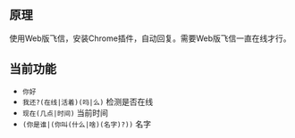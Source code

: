 ## 原理
使用Web版飞信，安装Chrome插件，自动回复。需要Web版飞信一直在线才行。

## 当前功能
* `你好`
* `我还?(在线|活着)(吗|么)` 检测是否在线
* `现在(几点|时间)` 当前时间
* `(你是谁|(你叫(什么|啥)(名字)?))` 名字
